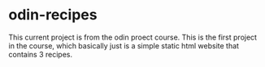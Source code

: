 # odin-recipes
This current project is from the odin proect course. This is the first project in the course, which basically just is a simple static html website that contains 3 recipes.